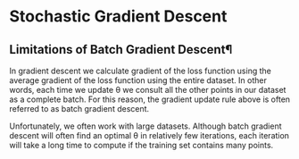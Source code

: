 # Stochastic Gradient Descent

## Limitations of Batch Gradient Descent¶

In gradient descent we calculate gradient of the loss function using the average gradient of the loss function using the entire dataset. In other words, each time we update θ we consult all the other points in our dataset as a complete batch. For this reason, the gradient update rule above is often referred to as batch gradient descent.

Unfortunately, we often work with large datasets. Although batch gradient descent will often find an optimal θ in relatively few iterations, each iteration will take a long time to compute if the training set contains many points.
